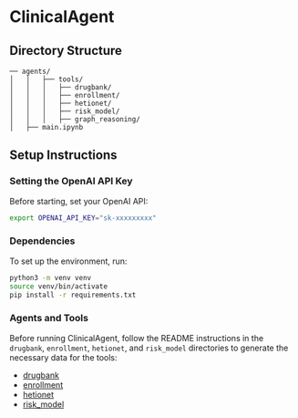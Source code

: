 # ClinicalAgent

## Directory Structure

```
── agents/
│   │   ├── tools/
│   │   │   ├── drugbank/
│   │   │   ├── enrollment/
│   │   │   ├── hetionet/
│   │   │   ├── risk_model/
│   │   │   ├── graph_reasoning/
│   ├── main.ipynb
```

## Setup Instructions

### Setting the OpenAI API Key

Before starting, set your OpenAI API:

```sh
export OPENAI_API_KEY="sk-xxxxxxxxx"
```

### Dependencies

To set up the environment, run:

```sh
python3 -m venv venv
source venv/bin/activate
pip install -r requirements.txt
```

### Agents and Tools

Before running ClinicalAgent, follow the README instructions in the `drugbank`, `enrollment`, `hetionet`, and `risk_model` directories to generate the necessary data for the tools:

- [drugbank]()
- [enrollment]()
- [hetionet]()
- [risk_model]()

